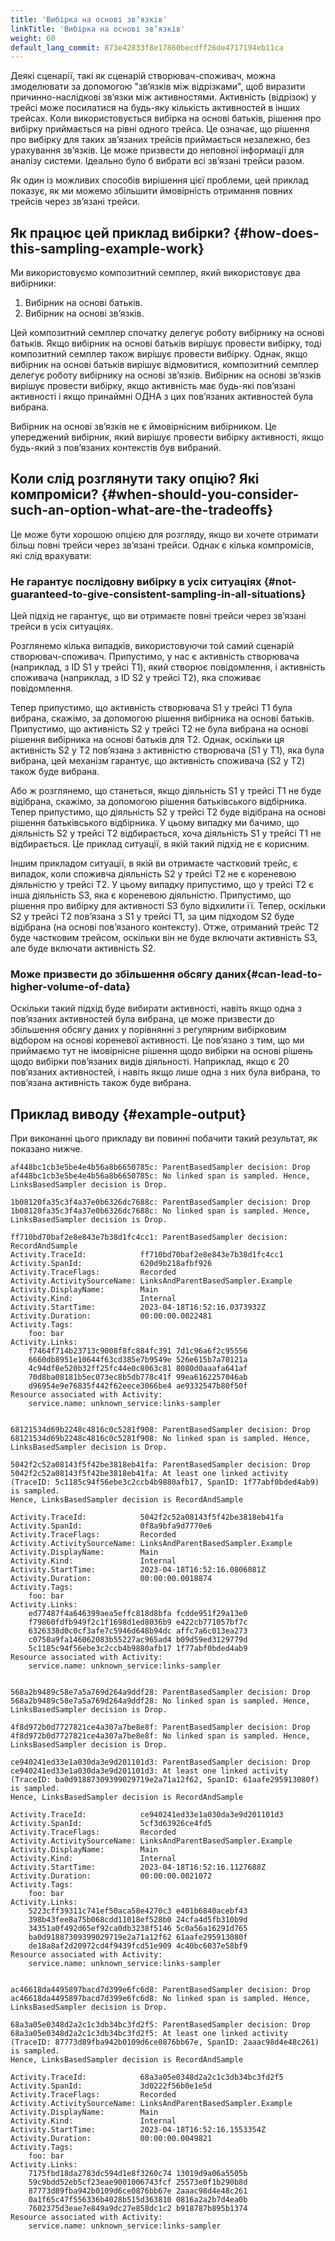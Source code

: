 ```yaml
---
title: 'Вибірка на основі звʼязків'
linkTitle: 'Вибірка на основі звʼязків'
weight: 60
default_lang_commit: 873e42833f8e17860becdff26de4717194eb11ca
---
```


Деякі сценарії, такі як сценарій створювач-споживач, можна змоделювати за допомогою "звʼязків між відрізками", щоб виразити причинно-наслідкові звʼязки між активностями. Активність (відрізок) у трейсі може посилатися на будь-яку кількість активностей в інших трейсах. Коли використовується вибірка на основі батьків, рішення про вибірку приймається на рівні одного трейса. Це означає, що рішення про вибірку для таких звʼязаних трейсів приймається незалежно, без урахування звʼязків. Це може призвести до неповної інформації для аналізу системи. Ідеально було б вибрати всі звʼязані трейси разом.

Як один із можливих способів вирішення цієї проблеми, цей приклад показує, як ми можемо збільшити ймовірність отримання повних трейсів через звʼязані трейси.

## Як працює цей приклад вибірки? {#how-does-this-sampling-example-work}

Ми використовуємо композитний семплер, який використовує два вибірники:

1. Вибірник на основі батьків.
2. Вибірник на основі звʼязків.

Цей композитний семплер спочатку делегує роботу вибірнику на основі батьків. Якщо вибірник на основі батьків вирішує провести вибірку, тоді композитний семплер також вирішує провести вибірку. Однак, якщо вибірник на основі батьків вирішує відмовитися, композитний семплер делегує роботу вибірнику на основі звʼязків. Вибірник на основі звʼязків вирішує провести вибірку, якщо активність має будь-які повʼязані активності і якщо принаймні ОДНА з цих повʼязаних активностей була вибрана.

Вибірник на основі звʼязків не є ймовірнісним вибірником. Це упереджений вибірник, який вирішує провести вибірку активності, якщо будь-який з повʼязаних контекстів був вибраний.

## Коли слід розглянути таку опцію? Які компроміси? {#when-should-you-consider-such-an-option-what-are-the-tradeoffs}

Це може бути хорошою опцією для розгляду, якщо ви хочете отримати більш повні трейси через звʼязані трейси. Однак є кілька компромісів, які слід врахувати:

### Не гарантує послідовну вибірку в усіх ситуаціях {#not-guaranteed-to-give-consistent-sampling-in-all-situations}

Цей підхід не гарантує, що ви отримаєте повні трейси через звʼязані трейси в усіх ситуаціях.

Розглянемо кілька випадків, використовуючи той самий сценарій створювач-споживач. Припустимо, у нас є активність створювача (наприклад, з ID S1 у трейсі T1), який створює повідомлення, і активність споживача (наприклад, з ID S2 у трейсі T2), яка споживає повідомлення.

Тепер припустимо, що активність створювача S1 у трейсі T1 була вибрана, скажімо, за допомогою рішення вибірника на основі батьків. Припустимо, що активність S2 у трейсі T2 не була вибрана на основі рішення вибірника на основі батьків для T2. Однак, оскільки ця активність S2 у T2 повʼязана з активністю створювача (S1 у T1), яка була вибрана, цей механізм гарантує, що активність споживача (S2 у T2) також буде вибрана.

Або ж розглянемо, що станеться, якщо діяльність S1 у трейсі T1 не буде відібрана, скажімо, за допомогою рішення батьківського відбірника. Тепер припустимо, що діяльність S2 у трейсі T2 буде відібрана на основі рішення батьківського відбірника. У цьому випадку ми бачимо, що діяльність S2 у трейсі T2 відбирається, хоча діяльність S1 у трейсі T1 не відбирається. Це приклад ситуації, в якій такий підхід не є корисним.

Іншим прикладом ситуації, в якій ви отримаєте частковий трейс, є випадок, коли споживча діяльність S2 у трейсі T2 не є кореневою діяльністю у трейсі T2. У цьому випадку припустимо, що у трейсі T2 є інша діяльність S3, яка є кореневою діяльністю. Припустимо, що рішення про вибірку для активності S3 було відхилити її. Тепер, оскільки S2 у трейсі T2 повʼязана з S1 у трейсі T1, за цим підходом S2 буде відібрана (на основі повʼязаного контексту). Отже, отриманий трейс T2 буде частковим трейсом, оскільки він не буде включати активність S3, але буде включати активність S2.

### Може призвести до збільшення обсягу даних{#can-lead-to-higher-volume-of-data}

Оскільки такий підхід буде вибирати активності, навіть якщо одна з повʼязаних активностей була вибрана, це може призвести до збільшення обсягу даних у порівнянні з регулярним вибірковим відбором на основі кореневої активності. Це повʼязано з тим, що ми приймаємо тут не імовірнісне рішення щодо вибірки на основі рішень щодо вибірки повʼязаних видів діяльності. Наприклад, якщо є 20 повʼязаних активностей, і навіть якщо лише одна з них була вибрана, то повʼязана активність також буде вибрана.

## Приклад виводу {#example-output}

При виконанні цього прикладу ви повинні побачити такий результат, як показано нижче.

```text
af448bc1cb3e5be4e4b56a8b6650785c: ParentBasedSampler decision: Drop
af448bc1cb3e5be4e4b56a8b6650785c: No linked span is sampled. Hence,
LinksBasedSampler decision is Drop.

1b08120fa35c3f4a37e0b6326dc7688c: ParentBasedSampler decision: Drop
1b08120fa35c3f4a37e0b6326dc7688c: No linked span is sampled. Hence,
LinksBasedSampler decision is Drop.

ff710bd70baf2e8e843e7b38d1fc4cc1: ParentBasedSampler decision: RecordAndSample
Activity.TraceId:            ff710bd70baf2e8e843e7b38d1fc4cc1
Activity.SpanId:             620d9b218afbf926
Activity.TraceFlags:         Recorded
Activity.ActivitySourceName: LinksAndParentBasedSampler.Example
Activity.DisplayName:        Main
Activity.Kind:               Internal
Activity.StartTime:          2023-04-18T16:52:16.0373932Z
Activity.Duration:           00:00:00.0022481
Activity.Tags:
    foo: bar
Activity.Links:
    f7464f714b23713c9008f8fc884fc391 7d1c96a6f2c95556
    6660db8951e10644f63cd385e7b9549e 526e615b7a70121a
    4c94df8e520b32ff25fc44e0c8063c81 8080d0aaafa641af
    70d8ba08181b5ec073ec8b5db778c41f 99ea6162257046ab
    d96954e9e76835f442f62eece3066be4 ae9332547b80f50f
Resource associated with Activity:
    service.name: unknown_service:links-sampler


68121534d69b2248c4816c0c5281f908: ParentBasedSampler decision: Drop
68121534d69b2248c4816c0c5281f908: No linked span is sampled. Hence,
LinksBasedSampler decision is Drop.

5042f2c52a08143f5f42be3818eb41fa: ParentBasedSampler decision: Drop
5042f2c52a08143f5f42be3818eb41fa: At least one linked activity
(TraceID: 5c1185c94f56ebe3c2ccb4b9880afb17, SpanID: 1f77abf0bded4ab9) is sampled.
Hence, LinksBasedSampler decision is RecordAndSample

Activity.TraceId:            5042f2c52a08143f5f42be3818eb41fa
Activity.SpanId:             0f8a9bfa9d7770e6
Activity.TraceFlags:         Recorded
Activity.ActivitySourceName: LinksAndParentBasedSampler.Example
Activity.DisplayName:        Main
Activity.Kind:               Internal
Activity.StartTime:          2023-04-18T16:52:16.0806081Z
Activity.Duration:           00:00:00.0018874
Activity.Tags:
    foo: bar
Activity.Links:
    ed77487f4a646399aea5effc818d8bfa fcdde951f29a13e0
    f79860fdfb949f2c1f1698d1ed8036b9 e422cb771057bf7c
    6326338d0c0cf3afe7c5946d648b94dc affc7a6c013ea273
    c0750a9fa146062083b55227ac965ad4 b09d59ed3129779d
    5c1185c94f56ebe3c2ccb4b9880afb17 1f77abf0bded4ab9
Resource associated with Activity:
    service.name: unknown_service:links-sampler


568a2b9489c58e7a5a769d264a9ddf28: ParentBasedSampler decision: Drop
568a2b9489c58e7a5a769d264a9ddf28: No linked span is sampled. Hence,
LinksBasedSampler decision is Drop.

4f8d972b0d7727821ce4a307a7be8e8f: ParentBasedSampler decision: Drop
4f8d972b0d7727821ce4a307a7be8e8f: No linked span is sampled. Hence,
LinksBasedSampler decision is Drop.

ce940241ed33e1a030da3e9d201101d3: ParentBasedSampler decision: Drop
ce940241ed33e1a030da3e9d201101d3: At least one linked activity
(TraceID: ba0d91887309399029719e2a71a12f62, SpanID: 61aafe295913080f) is sampled.
Hence, LinksBasedSampler decision is RecordAndSample

Activity.TraceId:            ce940241ed33e1a030da3e9d201101d3
Activity.SpanId:             5cf3d63926ce4fd5
Activity.TraceFlags:         Recorded
Activity.ActivitySourceName: LinksAndParentBasedSampler.Example
Activity.DisplayName:        Main
Activity.Kind:               Internal
Activity.StartTime:          2023-04-18T16:52:16.1127688Z
Activity.Duration:           00:00:00.0021072
Activity.Tags:
    foo: bar
Activity.Links:
    5223cff39311c741ef50aca58e4270c3 e401b6840acebf43
    398b43fee8a75b068cdd11018ef528b0 24cfa4d5fb310b9d
    34351a0f492d65ef92ca0db3238f5146 5c0a56a16291d765
    ba0d91887309399029719e2a71a12f62 61aafe295913080f
    de18a8af2d20972cd4f9439fcd51e909 4c40bc6037e58bf9
Resource associated with Activity:
    service.name: unknown_service:links-sampler


ac46618da4495897bacd7d399e6fc6d8: ParentBasedSampler decision: Drop
ac46618da4495897bacd7d399e6fc6d8: No linked span is sampled. Hence,
LinksBasedSampler decision is Drop.

68a3a05e0348d2a2c1c3db34bc3fd2f5: ParentBasedSampler decision: Drop
68a3a05e0348d2a2c1c3db34bc3fd2f5: At least one linked activity
(TraceID: 87773d89fba942b0109d6ce0876bb67e, SpanID: 2aaac98d4e48c261) is sampled.
Hence, LinksBasedSampler decision is RecordAndSample

Activity.TraceId:            68a3a05e0348d2a2c1c3db34bc3fd2f5
Activity.SpanId:             3d0222f56b0e1e5d
Activity.TraceFlags:         Recorded
Activity.ActivitySourceName: LinksAndParentBasedSampler.Example
Activity.DisplayName:        Main
Activity.Kind:               Internal
Activity.StartTime:          2023-04-18T16:52:16.1553354Z
Activity.Duration:           00:00:00.0049821
Activity.Tags:
    foo: bar
Activity.Links:
    7175fbd18da2783dc594d1e8f3260c74 13019d9a06a5505b
    59c9bdd52eb5cf23eae9001006743fcf 25573e0f1b290b8d
    87773d89fba942b0109d6ce0876bb67e 2aaac98d4e48c261
    0a1f65c47f556336b4028b515d363810 0816a2a2b7d4ea0b
    7602375d3eae7e849a9dc27e858dc1c2 b918787b895b1374
Resource associated with Activity:
    service.name: unknown_service:links-sampler
```
